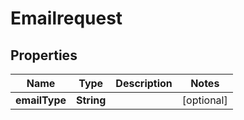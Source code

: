 
# Emailrequest

## Properties
Name | Type | Description | Notes
------------ | ------------- | ------------- | -------------
**emailType** | **String** |  |  [optional]



